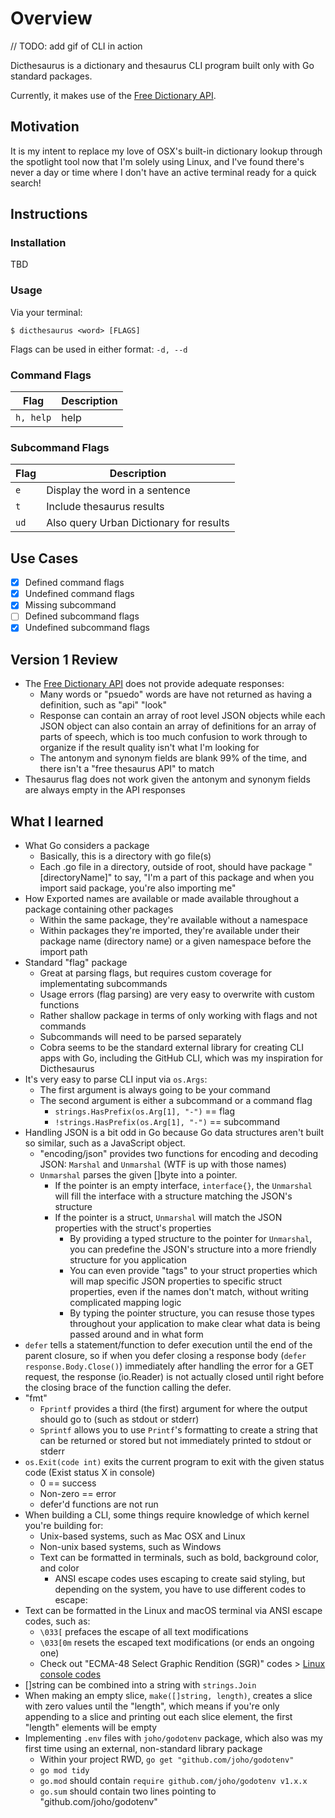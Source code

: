 # Overview

// TODO: add gif of CLI in action

Dicthesaurus is a dictionary and thesaurus CLI program built only with Go standard packages. 

Currently, it makes use of the [Free Dictionary API](https://dictionaryapi.dev/).

## Motivation

It is my intent to replace my love of OSX's built-in dictionary lookup through the spotlight tool now that I'm solely using Linux, and I've found there's never a day or time where I don't have an active terminal ready for a quick search!

## Instructions

### Installation

TBD

### Usage

Via your terminal:

`$ dicthesaurus <word> [FLAGS]`

Flags can be used in either format: `-d, --d`

### Command Flags

| Flag | Description |
|--|--|
| `h, help` | help |

### Subcommand Flags

| Flag | Description |
|--|--|
| `e` | Display the word in a sentence |
| `t` | Include thesaurus results |
| `ud` | Also query Urban Dictionary for results |

## Use Cases

- [x] Defined command flags
- [x] Undefined command flags
- [x] Missing subcommand
- [ ] Defined subcommand flags
- [x] Undefined subcommand flags

## Version 1 Review

- The [Free Dictionary API](https://dictionaryapi.dev) does not provide adequate responses:
    - Many words or "psuedo" words are have not returned as having a definition, such as "api" "look"
    - Response can contain an array of root level JSON objects while each JSON object can also contain an array of definitions for an array of parts of speech, which is too much confusion to work through to organize if the result quality isn't what I'm looking for
    - The antonym and synonym fields are blank 99% of the time, and there isn't a "free thesaurus API" to match
- Thesaurus flag does not work given the antonym and synonym fields are always empty in the API responses

## What I learned

- What Go considers a package
    - Basically, this is a directory with go file(s)
    - Each .go file in a directory, outside of root, should have package "[directoryName]" to say, "I'm a part of this package and when you import said package, you're also importing me"
- How Exported names are available or made available throughout a package containing other packages
    - Within the same package, they're available without a namespace
    - Within packages they're imported, they're available under their package name (directory name) or a given namespace before the import path
- Standard "flag" package
    - Great at parsing flags, but requires custom coverage for implementating subcommands
    - Usage errors (flag parsing) are very easy to overwrite with custom functions
    - Rather shallow package in terms of only working with flags and not commands
    - Subcommands will need to be parsed separately
    - Cobra seems to be the standard external library for creating CLI apps with Go, including the GitHub CLI, which was my inspiration for Dicthesaurus
- It's very easy to parse CLI input via `os.Args`:
    - The first argument is always going to be your command
    - The second argument is either a subcommand or a command flag
        - `strings.HasPrefix(os.Arg[1], "-")` == flag
        - `!strings.HasPrefix(os.Arg[1], "-")` == subcommand
- Handling JSON is a bit odd in Go because Go data structures aren't built so similar, such as a JavaScript object.
    - "encoding/json" provides two functions for encoding and decoding JSON: `Marshal` and `Unmarshal` (WTF is up with those names)
    - `Unmarshal` parses the given []byte into a pointer.
        - If the pointer is an empty interface, `interface{}`, the `Unmarshal` will fill the interface with a structure matching the JSON's structure
        - If the pointer is a struct, `Unmarshal` will match the JSON properties with the struct's properties
            - By providing a typed structure to the pointer for `Unmarshal`, you can predefine the JSON's structure into a more friendly structure for you application
            - You can even provide "tags" to your struct properties which will map specific JSON properties to specific struct properties, even if the names don't match, without writing complicated mapping logic
            - By typing the pointer structure, you can resuse those types throughout your application to make clear what data is being passed around and in what form
- `defer` tells a statement/function to defer execution until the end of the parent closure, so if when you defer closing a response body (`defer response.Body.Close()`) immediately after handling the error for a GET request, the response (io.Reader) is not actually closed until right before the closing brace of the function calling the defer.
- "fmt"
    - `Fprintf` provides a third (the first) argument for where the output should go to (such as stdout or stderr)
    - `Sprintf` allows you to use `Printf`'s formatting to create a string that can be returned or stored but not immediately printed to stdout or stderr
- `os.Exit(code int)` exits the current program to exit with the given status code (Exist status X in console)
    - 0 == success
    - Non-zero == error
    - defer'd functions are not run
- When building a CLI, some things require knowledge of which kernel you're building for:
    - Unix-based systems, such as Mac OSX and Linux
    - Non-unix based systems, such as Windows
    - Text can be formatted in terminals, such as bold, background color, and color
        - ANSI escape codes uses escaping to create said styling, but depending on the system, you have to use different codes to escape:
- Text can be formatted in the Linux and macOS terminal via ANSI escape codes, such as:
    - `\033[` prefaces the escape of all text modifications
    - `\033[0m` resets the escaped text modifications (or ends an ongoing one)
    - Check out "ECMA-48 Select Graphic Rendition (SGR)" codes > [Linux console codes](https://man7.org/linux/man-pages/man4/console_codes.4.html)
- []string can be combined into a string with `strings.Join`
- When making an empty slice, `make([]string, length)`, creates a slice with zero values until the "length", which means if you're only appending to a slice and printing out each slice element, the first "length" elements will be empty
- Implementing `.env` files with `joho/godotenv` package, which also was my first time using an external, non-standard library package
    - Within your project RWD, `go get "github.com/joho/godotenv"`
    - `go mod tidy`
    - `go.mod` should contain `require github.com/joho/godotenv v1.x.x`
    - `go.sum` should contain two lines pointing to "github.com/joho/godotenv"
